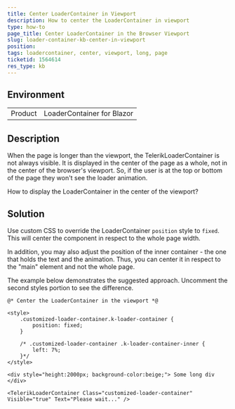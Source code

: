 ```yaml
---
title: Center LoaderContainer in Viewport
description: How to center the LoaderContainer in viewport
type: how-to
page_title: Center LoaderContainer in the Browser Viewport
slug: loader-container-kb-center-in-viewport
position: 
tags: loadercontainer, center, viewport, long, page
ticketid: 1564614
res_type: kb
---
```


## Environment
<table>
	<tbody>
		<tr>
			<td>Product</td>
			<td>LoaderContainer for Blazor</td>
		</tr>
	</tbody>
</table>


## Description

When the page is longer than the viewport, the TelerikLoaderContainer is not always visible. It is displayed in the center of the page as a whole, not in the center of the browser's viewport. So, if the user is at the top or bottom of the page they won't see the loader animation.

How to display the LoaderContainer in the center of the viewport?

## Solution

Use custom CSS to override the LoaderContainer `position` style to `fixed`. This will center the component in respect to the whole page width.

In addition, you may also adjust the position of the inner container - the one that holds the text and the animation. Thus, you can center it in respect to the "main" element and not the whole page.

The example below demonstrates the suggested approach. Uncomment the second styles portion to see the difference.

````CSHTML
@* Center the LoaderContainer in the viewport *@

<style>
    .customized-loader-container.k-loader-container {
        position: fixed;
    }

    /* .customized-loader-container .k-loader-container-inner {
        left: 7%;
    }*/
</style>

<div style="height:2000px; background-color:beige;"> Some long div </div>

<TelerikLoaderContainer Class="customized-loader-container" Visible="true" Text="Please wait..." />
````

